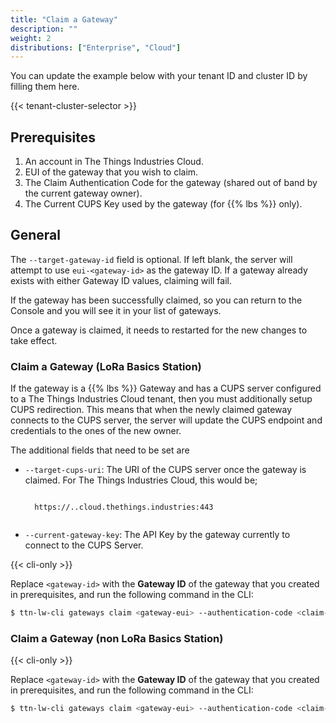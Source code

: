 ```yaml
---
title: "Claim a Gateway"
description: ""
weight: 2
distributions: ["Enterprise", "Cloud"]
--- 
```


You can update the example below with your tenant ID and cluster ID by filling them here.

{{< tenant-cluster-selector >}}

## Prerequisites

1. An account in The Things Industries Cloud.
2. EUI of the gateway that you wish to claim.
3. The Claim Authentication Code for the gateway (shared out of band by the current gateway owner).
4. The Current CUPS Key used by the gateway (for {{% lbs %}} only).

## General

The `--target-gateway-id` field is optional. If left blank, the server will attempt to use `eui-<gateway-id>` as the gateway ID. If a gateway already exists with either Gateway ID values, claiming will fail.

If the gateway has been successfully claimed, so you can return to the Console and you will see it in your list of gateways.

Once a gateway is claimed, it needs to restarted for the new changes to take effect.

### Claim a Gateway (LoRa Basics Station)

If the gateway is a {{% lbs %}} Gateway and has a CUPS server configured to a The Things Industries Cloud tenant, then you must additionally setup CUPS redirection. This means that when the newly claimed gateway connects to the CUPS server, the server will update the CUPS endpoint and credentials to the ones of the new owner.

The additional fields that need to be set are
- `--target-cups-uri`: The URI of the CUPS server once the gateway is claimed. For The Things Industries Cloud, this would be;
    <p>
    <code data-content="cluster-address">
    https://<span data-content="tenant-id"></span>.<span data-content="cluster-id"></span>.cloud.thethings.industries:443
    </code>
    </p>

- `--current-gateway-key`: The API Key by the gateway currently to connect to the CUPS Server.

{{< cli-only >}}

Replace `<gateway-id>` with the **Gateway ID** of the gateway that you created in prerequisites, and run the following command in the CLI:

```bash
$ ttn-lw-cli gateways claim <gateway-eui> --authentication-code <claim-authentication-code> --user-id <user-id> --target-gateway-id [target-gateway-id] --target-cups-uri <target-cups-uri> --current-gateway-key <current-cups-key>
```

### Claim a Gateway (non LoRa Basics Station)

{{< cli-only >}}

Replace `<gateway-id>` with the **Gateway ID** of the gateway that you created in prerequisites, and run the following command in the CLI:

```bash
$ ttn-lw-cli gateways claim <gateway-eui> --authentication-code <claim-authentication-code> --user-id <user-id> --target-gateway-id [target-gateway-id]
```
